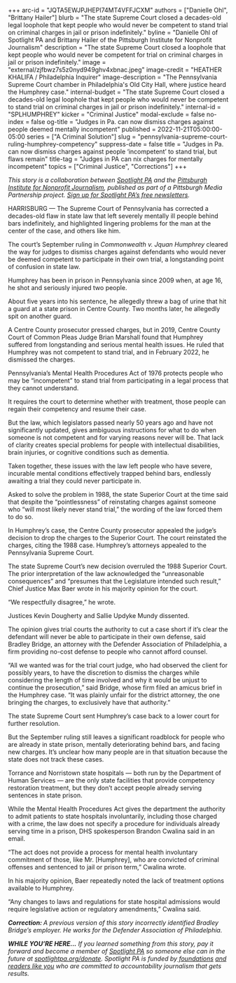 +++
arc-id = "JQTA5EWJPJHEPI74MT4VFFJCXM"
authors = ["Danielle Ohl", "Brittany Hailer"]
blurb = "The state Supreme Court closed a decades-old legal loophole that kept people who would never be competent to stand trial on criminal charges in jail or prison indefinitely."
byline = "Danielle Ohl of Spotlight PA and Brittany Hailer of the Pittsburgh Institute for Nonprofit Journalism"
description = "The state Supreme Court closed a loophole that kept people who would never be competent for trial on criminal charges in jail or prison indefinitely."
image = "external/zjfbwz7s5z0nyd949ghv4xbnac.jpeg"
image-credit = "HEATHER KHALIFA / Philadelphia Inquirer"
image-description = "The Pennsylvania Supreme Court chamber in Philadelphia's Old City Hall, where justice heard the Humphrey case."
internal-budget = "The state Supreme Court closed a decades-old legal loophole that kept people who would never be competent to stand trial on criminal charges in jail or prison indefinitely."
internal-id = "SPLHUMPHREY"
kicker = "Criminal Justice"
modal-exclude = false
no-index = false
og-title = "Judges in Pa. can now dismiss charges against people deemed mentally incompetent"
published = 2022-11-21T05:00:00-05:00
series = ["A Criminal Solution"]
slug = "pennsylvania-supreme-court-ruling-humphrey-competency"
suppress-date = false
title = "Judges in Pa. can now dismiss charges against people ‘incompetent’ to stand trial, but flaws remain"
title-tag = "Judges in PA can nix charges for mentally incompetent"
topics = ["Criminal Justice", "Corrections"]
+++

<i>This story is a collaboration between </i><a href="https://www.spotlightpa.org/" target="_blank"><i>Spotlight PA</i></a><i> and the </i><a href="https://pinjnews.org/" target="_blank"><i>Pittsburgh Institute for Nonprofit Journalism</i></a><i>, published as part of a Pittsburgh Media Partnership project. </i><a href="https://www.spotlightpa.org/newsletters"><i>Sign up for Spotlight PA’s free newsletters</i></a><i>.</i>

HARRISBURG — The Supreme Court of Pennsylvania has corrected a decades-old flaw in state law that left severely mentally ill people behind bars indefinitely, and highlighted lingering problems for the man at the center of the case, and others like him.

The court’s September ruling in <i>Commonwealth v. Jquan Humphrey</i> cleared the way for judges to dismiss charges against defendants who would never be deemed competent to participate in their own trial, a longstanding point of confusion in state law.

Humphrey has been in prison in Pennsylvania since 2009 when, at age 16, he shot and seriously injured two people.

<script src="https://www.spotlightpa.org/embed.js" async></script><div data-spl-embed-version="1" data-spl-src="https://www.spotlightpa.org/embeds/newsletter/"></div>

About five years into his sentence, he allegedly threw a bag of urine that hit a guard at a state prison in Centre County. Two months later, he allegedly spit on another guard.

A Centre County prosecutor pressed charges, but in 2019, Centre County Court of Common Pleas Judge Brian Marshall found that Humphrey suffered from longstanding and serious mental health issues. He ruled that Humphrey was not competent to stand trial, and in February 2022, he dismissed the charges.

Pennsylvania’s Mental Health Procedures Act of 1976 protects people who may be “incompetent” to stand trial from participating in a legal process that they cannot understand.

It requires the court to determine whether with treatment, those people can regain their competency and resume their case.

But the law, which legislators passed nearly 50 years ago and have not significantly updated, gives ambiguous instructions for what to do when someone is not competent and for varying reasons never will be. That lack of clarity creates special problems for people with intellectual disabilities, brain injuries, or cognitive conditions such as dementia.

Taken together, these issues with the law left people who have severe, incurable mental conditions effectively trapped behind bars, endlessly awaiting a trial they could never participate in.

<script src="https://www.spotlightpa.org/embed.js" async></script><div data-spl-embed-version="1" data-spl-src="https://www.spotlightpa.org/embeds/tips/?tip_text=Do%20you%20have%20a%20tip%20about%20mental%20health%20resources%20in%20the%20jails%20or%20justice%20system%3F%20We%20want%20to%20hear%20from%20you."></div>

Asked to solve the problem in 1988, the state Superior Court at the time said that despite the “pointlessness” of reinstating charges against someone who “will most likely never stand trial,” the wording of the law forced them to do so.

In Humphrey’s case, the Centre County prosecutor appealed the judge’s decision to drop the charges to the Superior Court. The court reinstated the charges, citing the 1988 case. Humphrey’s attorneys appealed to the Pennsylvania Supreme Court.

The state Supreme Court’s new decision overruled the 1988 Superior Court. The prior interpretation of the law acknowledged the “unreasonable consequences” and “presumes that the Legislature intended such result,” Chief Justice Max Baer wrote in his majority opinion for the court.

“We respectfully disagree,” he wrote.

Justices Kevin Dougherty and Sallie Updyke Mundy dissented.

The opinion gives trial courts the authority to cut a case short if it’s clear the defendant will never be able to participate in their own defense, said Bradley Bridge, an attorney with the Defender Association of Philadelphia, a firm providing no-cost defense to people who cannot afford counsel.

“All we wanted was for the trial court judge, who had observed the client for possibly years, to have the discretion to dismiss the charges while considering the length of time involved and why it would be unjust to continue the prosecution,” said Bridge, whose firm filed an amicus brief in the Humphrey case. “It was plainly unfair for the district attorney, the one bringing the charges, to exclusively have that authority.”

<script src="https://www.spotlightpa.org/embed.js" async></script><div data-spl-embed-version="1" data-spl-src="https://www.spotlightpa.org/embeds/donate/?eyebrow_text=SUPPORT%20SPOTLIGHT%20PA&cta_text=YES%2C%20I%20WANT%20TO%20CONTRIBUTE&teaser_text=The%20future%20of%20Spotlight%20PA%20depends%20on%20your%20support.%20Make%20a%20tax-deductible%20gift%20now%20to%20ensure%20this%20vital%20journalism%20can%20continue%20in%202023.%20As%20a%20special%20bonus%2C%20%3Cb%3Eall%20gifts%20will%20be%20DOUBLED."></div>

The state Supreme Court sent Humphrey’s case back to a lower court for further resolution.

But the September ruling still leaves a significant roadblock for people who are already in state prison, mentally deteriorating behind bars, and facing new charges. It’s unclear how many people are in that situation because the state does not track these cases.

Torrance and Norristown state hospitals — both run by the Department of Human Services — are the only state facilities that provide competency restoration treatment, but they don’t accept people already serving sentences in state prison.

While the Mental Health Procedures Act gives the department the authority to admit patients to state hospitals involuntarily, including those charged with a crime, the law does not specify a procedure for individuals already serving time in a prison, DHS spokesperson Brandon Cwalina said in an email.

“The act does not provide a process for mental health involuntary commitment of those, like Mr. [Humphrey], who are convicted of criminal offenses and sentenced to jail or prison term,” Cwalina wrote.

In his majority opinion, Baer repeatedly noted the lack of treatment options available to Humphrey.

“Any changes to laws and regulations for state hospital admissions would require legislative action or regulatory amendments,” Cwalina said.

<i><b>Correction: </b></i><i>A previous version of this story incorrectly identified Bradley Bridge’s employer. He works for the Defender Association of Philadelphia.</i>

<i><b>WHILE YOU’RE HERE...</b></i><i> If you learned something from this story, pay it forward and become a member of </i><a href="https://www.spotlightpa.org/"><i>Spotlight PA</i></a><i> so someone else can in the future at </i><a href="http://spotlightpa.org/donate"><i>spotlightpa.org/donate</i></a><i>. Spotlight PA is funded by</i><a href="https://www.spotlightpa.org/support"><i> foundations</i></a><i> </i><a href="https://www.spotlightpa.org/support"><i>and readers like you</i></a><i> who are committed to accountability journalism that gets results.</i>

